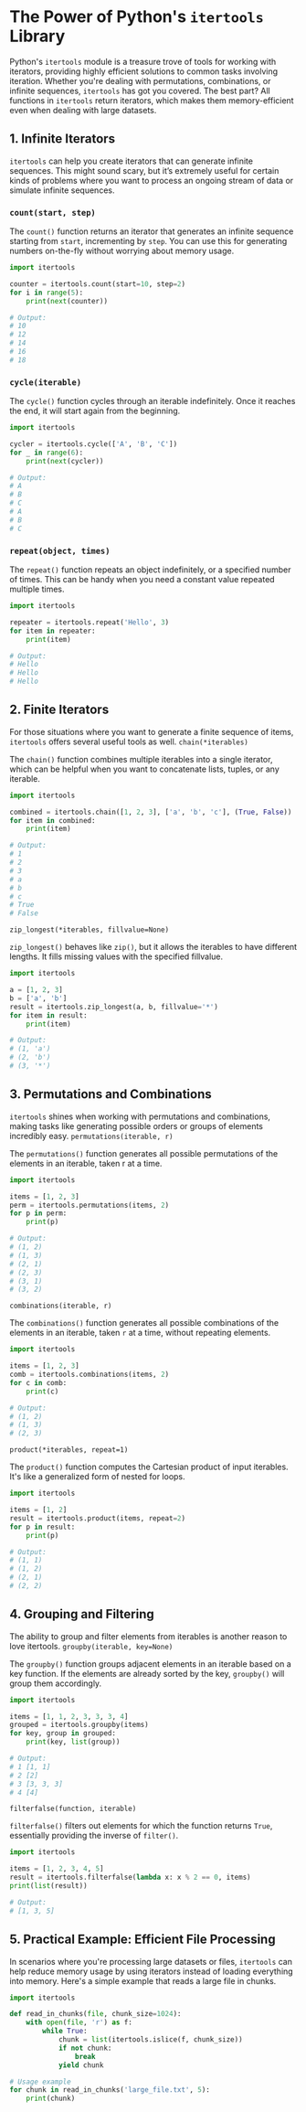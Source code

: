 # The Power of Python's `itertools` Library

Python's `itertools` module is a treasure trove of tools for working with iterators, providing highly efficient solutions to common tasks involving iteration. Whether you're dealing with permutations, combinations, or infinite sequences, `itertools` has got you covered. The best part? All functions in `itertools` return iterators, which makes them memory-efficient even when dealing with large datasets.

## 1. Infinite Iterators

`itertools` can help you create iterators that can generate infinite sequences. This might sound scary, but it’s extremely useful for certain kinds of problems where you want to process an ongoing stream of data or simulate infinite sequences.

### `count(start, step)`

The `count()` function returns an iterator that generates an infinite sequence starting from `start`, incrementing by `step`. You can use this for generating numbers on-the-fly without worrying about memory usage.

```python
import itertools

counter = itertools.count(start=10, step=2)
for i in range(5):
    print(next(counter))

# Output:
# 10
# 12
# 14
# 16
# 18
```
### `cycle(iterable)`

The `cycle()` function cycles through an iterable indefinitely. Once it reaches the end, it will start again from the beginning.
```python
import itertools

cycler = itertools.cycle(['A', 'B', 'C'])
for _ in range(6):
    print(next(cycler))

# Output:
# A
# B
# C
# A
# B
# C
```
### `repeat(object, times)`

The `repeat()` function repeats an object indefinitely, or a specified number of times. This can be handy when you need a constant value repeated multiple times.
```python
import itertools

repeater = itertools.repeat('Hello', 3)
for item in repeater:
    print(item)

# Output:
# Hello
# Hello
# Hello
```

## 2. Finite Iterators
For those situations where you want to generate a finite sequence of items, `itertools` offers several useful tools as well.
`chain(*iterables)`

The `chain()` function combines multiple iterables into a single iterator, which can be helpful when you want to concatenate lists, tuples, or any iterable.
```python
import itertools

combined = itertools.chain([1, 2, 3], ['a', 'b', 'c'], (True, False))
for item in combined:
    print(item)

# Output:
# 1
# 2
# 3
# a
# b
# c
# True
# False
```
`zip_longest(*iterables, fillvalue=None)`

`zip_longest()` behaves like `zip()`, but it allows the iterables to have different lengths. It fills missing values with the specified fillvalue.
```python
import itertools

a = [1, 2, 3]
b = ['a', 'b']
result = itertools.zip_longest(a, b, fillvalue='*')
for item in result:
    print(item)

# Output:
# (1, 'a')
# (2, 'b')
# (3, '*')
```

## 3. Permutations and Combinations

`itertools` shines when working with permutations and combinations, making tasks like generating possible orders or groups of elements incredibly easy.
`permutations(iterable, r)`

The `permutations()` function generates all possible permutations of the elements in an iterable, taken r at a time.
```python
import itertools

items = [1, 2, 3]
perm = itertools.permutations(items, 2)
for p in perm:
    print(p)

# Output:
# (1, 2)
# (1, 3)
# (2, 1)
# (2, 3)
# (3, 1)
# (3, 2)
```
`combinations(iterable, r)`

The `combinations()` function generates all possible combinations of the elements in an iterable, taken `r` at a time, without repeating elements.
```python
import itertools

items = [1, 2, 3]
comb = itertools.combinations(items, 2)
for c in comb:
    print(c)

# Output:
# (1, 2)
# (1, 3)
# (2, 3)
```
`product(*iterables, repeat=1)`

The `product()` function computes the Cartesian product of input iterables. It's like a generalized form of nested for loops.
```python
import itertools

items = [1, 2]
result = itertools.product(items, repeat=2)
for p in result:
    print(p)

# Output:
# (1, 1)
# (1, 2)
# (2, 1)
# (2, 2)
```

## 4. Grouping and Filtering

The ability to group and filter elements from iterables is another reason to love itertools.
`groupby(iterable, key=None)`

The `groupby()` function groups adjacent elements in an iterable based on a key function. If the elements are already sorted by the key, `groupby()` will group them accordingly.
```python
import itertools

items = [1, 1, 2, 3, 3, 3, 4]
grouped = itertools.groupby(items)
for key, group in grouped:
    print(key, list(group))

# Output:
# 1 [1, 1]
# 2 [2]
# 3 [3, 3, 3]
# 4 [4]
```
`filterfalse(function, iterable)`

`filterfalse()` filters out elements for which the function returns `True`, essentially providing the inverse of `filter()`.
```python
import itertools

items = [1, 2, 3, 4, 5]
result = itertools.filterfalse(lambda x: x % 2 == 0, items)
print(list(result))

# Output:
# [1, 3, 5]
```

## 5. Practical Example: Efficient File Processing

In scenarios where you're processing large datasets or files, `itertools` can help reduce memory usage by using iterators instead of loading everything into memory. Here's a simple example that reads a large file in chunks.
```python
import itertools

def read_in_chunks(file, chunk_size=1024):
    with open(file, 'r') as f:
        while True:
            chunk = list(itertools.islice(f, chunk_size))
            if not chunk:
                break
            yield chunk

# Usage example
for chunk in read_in_chunks('large_file.txt', 5):
    print(chunk)
```
